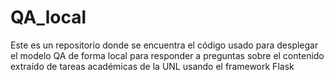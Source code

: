 # QA_local
Este es un repositorio donde se encuentra el código usado para desplegar el modelo QA de forma local para responder a preguntas sobre el contenido extraído de tareas académicas de la UNL usando el framework Flask
